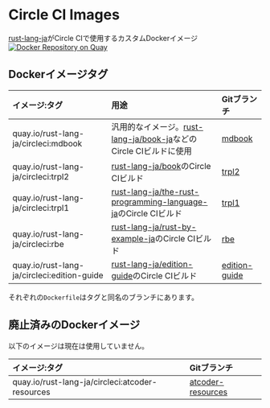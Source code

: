 <!-- -*- coding:utf-8-unix -*- -->

# Circle CI Images

[rust-lang-ja][rust-lang-ja]がCircle CIで使用するカスタムDockerイメージ
[![Docker Repository on Quay](https://quay.io/repository/rust-lang-ja/circleci/status "Docker Repository on Quay")][quay]


## Dockerイメージタグ

| イメージ:タグ | 用途 | Gitブランチ |
| :---------- | :--- | :----------- |
| quay.io/rust-lang-ja/circleci:mdbook        | 汎用的なイメージ。[rust-lang-ja/book-ja][book-ja-repo]などのCircle CIビルドに使用 | [mdbook][mdbook-docker] |
| quay.io/rust-lang-ja/circleci:trpl2         | [rust-lang-ja/book][trpl2-repo]のCircle CIビルド | [trpl2][trpl2-docker] |
| quay.io/rust-lang-ja/circleci:trpl1         | [rust-lang-ja/the-rust-programming-language-ja][trpl1-repo]のCircle CIビルド | [trpl1][trpl1-docker] |
| quay.io/rust-lang-ja/circleci:rbe           | [rust-lang-ja/rust-by-example-ja][rbe-repo]のCircle CIビルド | [rbe][rbe-docker] |
| quay.io/rust-lang-ja/circleci:edition-guide | [rust-lang-ja/edition-guide][eg-repo]のCircle CIビルド | [edition-guide][eg-docker] |

それぞれの`Dockerfile`はタグと同名のブランチにあります。


## 廃止済みのDockerイメージ

以下のイメージは現在は使用していません。

| イメージ:タグ | Gitブランチ |
| :---------- | :----------- |
| quay.io/rust-lang-ja/circleci:atcoder-resources | [atcoder-resources][arr-docker] |



[rust-lang-ja]:  https://github.com/rust-lang-ja
[quay]:          https://quay.io/repository/rust-lang-ja/circleci

[book-ja-repo]:  https://github.com/rust-lang-ja/book-ja
[trpl2-repo]:    https://github.com/rust-lang-ja/book
[trpl1-repo]:    https://github.com/rust-lang-ja/the-rust-programming-language-ja
[rbe-repo]:      https://github.com/rust-lang-ja/rust-by-example-ja
[eg-repo]:       https://github.com/rust-lang-ja/edition-guide

[mdbook-docker]: https://github.com/rust-lang-ja/circleci-images/tree/mdbook
[trpl2-docker]:  https://github.com/rust-lang-ja/circleci-images/tree/trpl2
[trpl1-docker]:  https://github.com/rust-lang-ja/circleci-images/tree/trpl1
[rbe-docker]:    https://github.com/rust-lang-ja/circleci-images/tree/rbe
[eg-docker]:     https://github.com/rust-lang-ja/circleci-images/tree/edition-guide
[arr-docker]:    https://github.com/rust-lang-ja/circleci-images/tree/atcoder-resources
